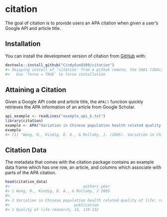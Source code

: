 
<!-- README.md is generated from README.Rmd. Please edit that file -->

# citation

<!-- badges: start -->
<!-- badges: end -->

The goal of citation is to provide users an APA citation when given a
user’s Google API and article title.

## Installation

You can install the development version of citation from
[GitHub](https://github.com/) with:

``` r
devtools::install_github("CindySun0309/citation")
#> Skipping install of 'citation' from a github remote, the SHA1 (2b4c1274) has not changed since last install.
#>   Use `force = TRUE` to force installation
```

## Attaining a Citation

Given a Google API code and article title, the `APA()` function quickly
retrieves the APA information of an article from Google Scholar.

``` r
api_example <- readLines("example_api_k.txt")
library(citation)
example <- APA("Variation in Chinese population health related quality of life: results from a EuroQol study in Beijing, China", api_example)
example 
#> [1] "Wang, H., Kindig, D. A., & Mullahy, J. (2005). Variation in Chinese population health related quality of life: results from a EuroQol study in Beijing, China. Quality of life research, 14, 119-132."
```

## Citation Data

The metadata that comes with the citation package contains an example
data frame which has one row, an article, and columns which associate
with parts of the APA citation.

``` r
head(citation_data)
#>                                 authors year
#> 1 Wang, H., Kindig, D. A., & Mullahy, J 2005
#>                                                                                                            title
#> 1 Variation in Chinese population health related quality of life: results from a EuroQol study in Beijing, China
#>                             publication
#> 1 Quality of life research, 14, 119-132
```

